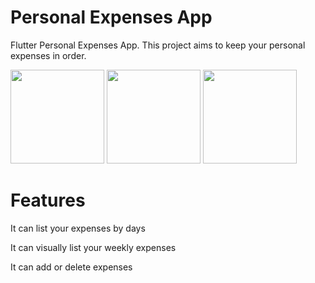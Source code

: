 # Personal Expenses App

Flutter Personal Expenses App. This project aims to keep your personal expenses in order.

<img src="https://user-images.githubusercontent.com/76699815/115966242-58681d00-a535-11eb-82a7-7b1558107898.jpeg" width = "150">

<img src="https://user-images.githubusercontent.com/76699815/115966244-5900b380-a535-11eb-890b-52d17f9ca52d.jpeg" width = "150">

<img src="https://user-images.githubusercontent.com/76699815/115966245-59994a00-a535-11eb-9768-5c7424f76095.jpeg" width = "150">





# Features

It can list your expenses by days

It can visually list your weekly expenses

It can add or delete expenses
